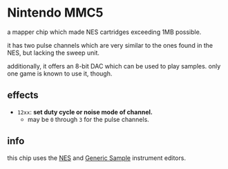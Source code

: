# Nintendo MMC5

a mapper chip which made NES cartridges exceeding 1MB possible.

it has two pulse channels which are very similar to the ones found in the NES, but lacking the sweep unit.

additionally, it offers an 8-bit DAC which can be used to play samples. only one game is known to use it, though.

## effects

- `12xx`: **set duty cycle or noise mode of channel.**
  - may be `0` through `3` for the pulse channels.

## info

this chip uses the [NES](../4-instrument/nes.md) and [Generic Sample](../4-instrument/sample.md) instrument editors.
